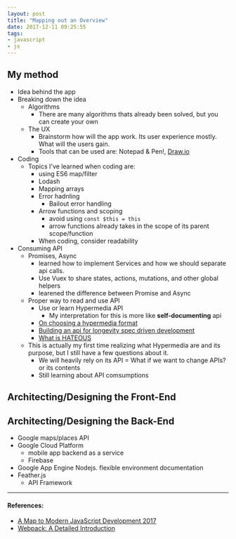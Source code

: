 ```yaml
---
layout: post
title: "Mapping out an Overview"
date: 2017-12-11 09:25:55
tags:
- javascript
- js
---
```


## My method

- Idea behind the app
- Breaking down the idea
  - Algorithms
    - There are many algorithms thats already been solved, but you can create your own
  - The UX
    - Brainstorm how will the app work. Its user experience mostly. What will the users gain.
    - Tools that can be used are: Notepad & Pen!, [Draw.io](http://draw.io)
- Coding
  - Topics I've learned when coding are:
    - using ES6 map/filter
    - Lodash
    - Mapping arrays
    - Error hadnling
      - Bailout error handling
    - Arrow functions and scoping
      - avoid using `const $this = this`
      - arrow functions already takes in the scope of its parent scope/function
    - When coding, consider readability
- Consuming API
  - Promises, Async
    - learned how to implement Services and how we should separate api calls.
    - Use Vuex to share states, actions, mutations, and other global helpers
    - learened the difference between Promise and Async
  - Proper way to read and use API
    - Use or learn Hypermedia API
      - My interpretation for this is more like **self-documenting** api
    - [On choosing a hypermedia format](https://sookocheff.com/post/api/on-choosing-a-hypermedia-format)
    - [Building an api for longevity spec driven development](https://www.nginx.com/blog/building-api-for-longevity-spec-driven-development)
    - [What is HATEOUS](https://www.recaffeinate.com/post/what-is-hateous)
  - This is actually my first time realizing what Hypermedia are and its purpose, but I still have a few questions about it.
    - We will heavily rely on its API
    = What if we want to change APIs? or its contents
    - Still learning about API comsumptions


## Architecting/Designing the Front-End



## Architecting/Designing the Back-End

- Google maps/places API
- Google Cloud Platform
  - mobile app backend as a service
  - Firebase
- Google App Engine Nodejs. flexible environment documentation
- Feather.js
  - API Framework



-----

#### References:

- [A Map to Modern JavaScript Development 2017](https://hackernoon.com/a-map-to-modern-javascript-development-2017-16d9eb86309c)
- [Webpack: A Detailed Introduction](https://www.smashingmagazine.com/2017/02/a-detailed-introduction-to-webpack/)
